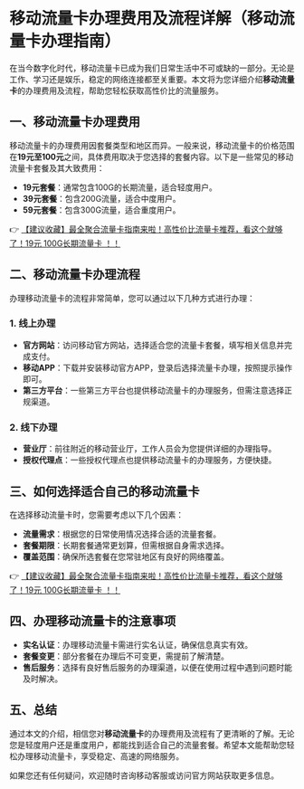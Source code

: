 # 移动流量卡办理费用及流程详解（移动流量卡办理指南）

在当今数字化时代，移动流量卡已成为我们日常生活中不可或缺的一部分。无论是工作、学习还是娱乐，稳定的网络连接都至关重要。本文将为您详细介绍**移动流量卡**的办理费用及流程，帮助您轻松获取高性价比的流量服务。

## 一、移动流量卡办理费用

移动流量卡的办理费用因套餐类型和地区而异。一般来说，移动流量卡的价格范围在**19元至100元**之间，具体费用取决于您选择的套餐内容。以下是一些常见的移动流量卡套餐及其大致费用：

- **19元套餐**：通常包含100G的长期流量，适合轻度用户。
- **39元套餐**：包含200G流量，适合中度用户。
- **59元套餐**：包含300G流量，适合重度用户。

👉 [【建议收藏】最全聚合流量卡指南来啦！高性价比流量卡推荐，看这个就够了！19元 100G长期流量卡 ！！](https://bit.ly/Liuliangka)

## 二、移动流量卡办理流程

办理移动流量卡的流程非常简单，您可以通过以下几种方式进行办理：

### 1. 线上办理

- **官方网站**：访问移动官方网站，选择适合您的流量卡套餐，填写相关信息并完成支付。
- **移动APP**：下载并安装移动官方APP，登录后选择流量卡办理，按照提示操作即可。
- **第三方平台**：一些第三方平台也提供移动流量卡的办理服务，但需注意选择正规渠道。

### 2. 线下办理

- **营业厅**：前往附近的移动营业厅，工作人员会为您提供详细的办理指导。
- **授权代理点**：一些授权代理点也提供移动流量卡的办理服务，方便快捷。

## 三、如何选择适合自己的移动流量卡

在选择移动流量卡时，您需要考虑以下几个因素：

- **流量需求**：根据您的日常使用情况选择合适的流量套餐。
- **套餐期限**：长期套餐通常更划算，但需根据自身需求选择。
- **覆盖范围**：确保所选套餐在您常驻地区有良好的网络覆盖。

👉 [【建议收藏】最全聚合流量卡指南来啦！高性价比流量卡推荐，看这个就够了！19元 100G长期流量卡 ！！](https://bit.ly/Liuliangka)

## 四、办理移动流量卡的注意事项

- **实名认证**：办理移动流量卡需进行实名认证，确保信息真实有效。
- **套餐变更**：部分套餐在办理后不可变更，需提前了解清楚。
- **售后服务**：选择有良好售后服务的办理渠道，以便在使用过程中遇到问题时能及时解决。

## 五、总结

通过本文的介绍，相信您对**移动流量卡**的办理费用及流程有了更清晰的了解。无论您是轻度用户还是重度用户，都能找到适合自己的流量套餐。希望本文能帮助您轻松办理移动流量卡，享受稳定、高速的网络服务。

如果您还有任何疑问，欢迎随时咨询移动客服或访问官方网站获取更多信息。